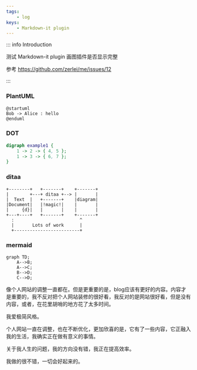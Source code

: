 ```yaml
---
tags: 
    - log
keys:
    - Markdown-it plugin
---
```


::: info Introduction

测试 Markdown-it plugin 画图插件是否显示完整

参考 https://github.com/zerlei/me/issues/12

:::


### PlantUML

```plantuml
@startuml
Bob -> Alice : hello
@enduml
```
### DOT

```dot
digraph example1 {
    1 -> 2 -> { 4, 5 };
    1 -> 3 -> { 6, 7 };
}
```

### ditaa

```ditaa
+--------+   +-------+    +-------+
|        +---+ ditaa +--> |       |
|  Text  |   +-------+    |diagram|
|Document|   |!magic!|    |       |
|     {d}|   |       |    |       |
+---+----+   +-------+    +-------+
  :                         ^
  |       Lots of work      |
  +-------------------------+
```

### mermaid

```mermaid
graph TD;
    A-->B;
    A-->C;
    B-->D;
    C-->D;
```


像个人网站的调整一直都在。但是更重要的是，blog应该有更好的内容。内容才是重要的，我不反对把个人网站装修的很好看，我反对的是网站很好看，但是没有内容，或者，在花里胡哨的地方花了太多时间。

我爱极简风格。

个人网站一直在调整，也在不断优化，更加欣喜的是，它有了一些内容，它正融入我的生活，我确实正在做有意义的事情。


关于我人生的问题，我的方向没有错，我正在提高效率。

我做的很不错，一切会好起来的。
